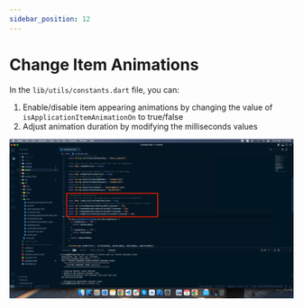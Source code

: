 ```yaml
---
sidebar_position: 12
---
```


# Change Item Animations

In the `lib/utils/constants.dart` file, you can:

1. Enable/disable item appearing animations by changing the value of `isApplicationItemAnimationOn` to true/false
2. Adjust animation duration by modifying the milliseconds values

![Animation Settings](../static/images/app/animationSettings.png)